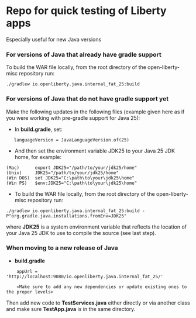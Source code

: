 # Repo for quick testing of Liberty apps
Especially useful for new Java versions


### For versions of Java that already have gradle support
To build the WAR file locally, from the root directory of the open-liberty-misc repository run:

```
./gradlew io.openliberty.java.internal_fat_25:build
```


### For versions of Java that do not have gradle support yet
Make the following updates in the following files (example given here as if you were working with pre-gradle support for Java 25):

- In **build.gradle**, set:

```
   languageVersion = JavaLanguageVersion.of(25)
```

- And then set the environment variable JDK25 to your Java 25 JDK home, for example:

```
(Mac)      export JDK25="/path/to/your/jdk25/home"
(Unix)     JDK25="/path/to/your/jdk25/home"
(Win DOS)  set JDK25="C:\path\to\your\jdk25\home"
(Win PS)   $env:JDK25="C:\path\to\your\jdk25\home"
```

- To build the WAR file locally, from the root directory of the open-liberty-misc repository run:

```
./gradlew io.openliberty.java.internal_fat_25:build -P"org.gradle.java.installations.fromEnv=JDK25"
```
where **JDK25** is a system environment variable that reflects the location of your Java 25 JDK to use to compile the source (see last step).


### When moving to a new release of Java
- **build.gradle**

```
    appUrl = 'http://localhost:9080/io.openliberty.java.internal_fat_25/'

    <Make sure to add any new dependencies or update existing ones to the proper levels>
```

Then add new code to **TestServices.java** either directly or via another class and make sure **TestApp.java** is in the same directory.
